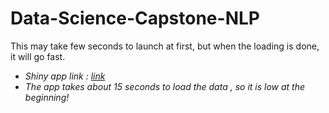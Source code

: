 # Data-Science-Capstone-NLP
This may take few seconds to launch at first, but when the loading is done, it will go fast.
- *Shiny app link : [link](https://yibofan.shinyapps.io/PredictWord/)*
- *The app takes about 15 seconds to load the data , so it is low at the beginning!*
